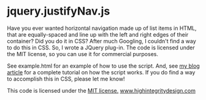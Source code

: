 jquery.justifyNav.js
====================

Have you ever wanted horizontal navigation made up of list items in HTML, that are equally-spaced and line up with the left and right edges of their container? Did you do it in CSS? After much Googling, I couldn't find a way to do this in CSS. So, I wrote a JQuery plug-in. The code is licensed under the MIT license, so you can use it for commercial purposes.

See example.html for an example of how to use the script. And, see [my blog article](http://www.highintegritydesign.com/blog/articles/equally-spaced-horizontal-navigation-links-jquery-script) for a complete tutorial on how the script works. If you do find a way to accomplish this in CSS, please let me know!

This code is licensed under the [MIT license.](http://www.opensource.org/licenses/mit-license.php)
www.highintegritydesign.com
